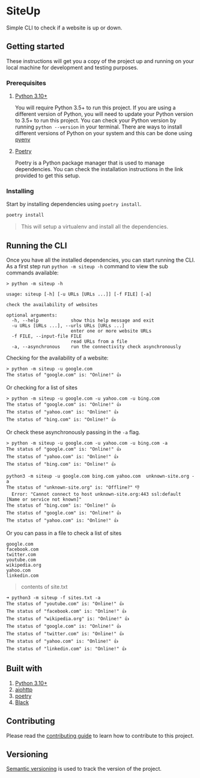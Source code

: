# SiteUp

Simple CLI to check if a website is up or down.

## Getting started

These instructions will get you a copy of the project up and running on your local machine for development and testing purposes.

### Prerequisites

1. [Python 3.10+](https://www.python.org/)

    You will require Python 3.5+ to run this project. If you are using a different version of Python, you will need to update your Python version to 3.5+ to run this project. You can check your Python version by running `python --version` in your terminal.
    There are ways to install different versions of Python on your system and this can be done using [pyenv](https://github.com/pyenv/pyenv)

2. [Poetry](https://python-poetry.org/)

    Poetry is a Python package manager that is used to manage dependencies. You can check the installation instructions in the link provided to get this setup.

### Installing

Start by installing dependencies using `poetry install`.

```bash
poetry install
```

> This will setup a virtualenv and install all the dependencies.

## Running the CLI

Once you have all the installed dependencies, you can start running the CLI.
As a first step run `python -m siteup -h` command to view the sub commands available:

```plain
> python -m siteup -h

usage: siteup [-h] [-u URLs [URLs ...]] [-f FILE] [-a]

check the availability of websites

optional arguments:
  -h, --help            show this help message and exit
  -u URLs [URLs ...], --urls URLs [URLs ...]
                        enter one or more website URLs
  -f FILE, --input-file FILE
                        read URLs from a file
  -a, --asynchronous    run the connectivity check asynchronously

```

Checking for the availability of a website:

```plain
> python -m siteup -u google.com
The status of "google.com" is: "Online!" 👍
```

Or checking for a list of sites

```plain
> python -m siteup -u google.com -u yahoo.com -u bing.com
The status of "google.com" is: "Online!" 👍
The status of "yahoo.com" is: "Online!" 👍
The status of "bing.com" is: "Online!" 👍
```

Or check these asynchronously passing in the `-a` flag.

```plain
> python -m siteup -u google.com -u yahoo.com -u bing.com -a
The status of "google.com" is: "Online!" 👍
The status of "yahoo.com" is: "Online!" 👍
The status of "bing.com" is: "Online!" 👍
```

```plain
python3 -m siteup -u google.com bing.com yahoo.com  unknown-site.org -a
The status of "unknown-site.org" is: "Offline?" 👎
  Error: "Cannot connect to host unknown-site.org:443 ssl:default [Name or service not known]"
The status of "bing.com" is: "Online!" 👍
The status of "google.com" is: "Online!" 👍
The status of "yahoo.com" is: "Online!" 👍
```

Or you can pass in a file to check a list of sites

```plain
google.com
facebook.com
twitter.com
youtube.com
wikipedia.org
yahoo.com
linkedin.com
```

> contents of site.txt

```plain
➜ python3 -m siteup -f sites.txt -a
The status of "youtube.com" is: "Online!" 👍
The status of "facebook.com" is: "Online!" 👍
The status of "wikipedia.org" is: "Online!" 👍
The status of "google.com" is: "Online!" 👍
The status of "twitter.com" is: "Online!" 👍
The status of "yahoo.com" is: "Online!" 👍
The status of "linkedin.com" is: "Online!" 👍
```

## Built with

1. [Python 3.10+](https://www.python.org/)
2. [aiohttp](https://aiohttp.readthedocs.io/en/stable/)
3. [poetry](https://python-poetry.org/)
4. [Black](https://black.readthedocs.io/en/stable/)

## Contributing

Please read the [contributing guide](./.github/CONTRIBUTING.md) to learn how to contribute to this project.

## Versioning

[Semantic versioning](https://semver/) is used to track the version of the project.
